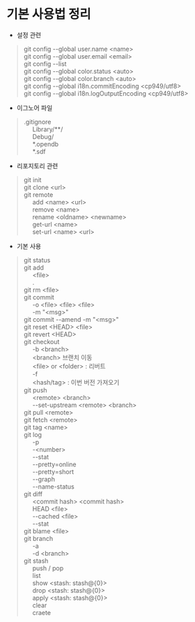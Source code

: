 
# 기본 사용법 정리

* 설정 관련

> git config --global user.name \<name\>
> <br/>
> git config --global user.email \<email\>
> <br/>
> git config --list
> <br/>
> git config --global color.status \<auto\>
> <br/>
> git config --global color.branch \<auto\>
> <br/>
> git config --global i18n.commitEncoding \<cp949/utf8\>
> <br/>
> git config --global i18n.logOutputEncoding \<cp949/utf8\>

* 이그노어 파일

> .gitignore
> <br/>
> &nbsp;&nbsp;&nbsp;&nbsp;
> Library/**/
> <br/>
> &nbsp;&nbsp;&nbsp;&nbsp;
> Debug/
> <br/>
> &nbsp;&nbsp;&nbsp;&nbsp;
> *.opendb
> <br/>
> &nbsp;&nbsp;&nbsp;&nbsp;
> *.sdf


* 리포지토리 관련

> git init
> <br/>
> git clone \<url\>
> <br/>
> git remote
> <br/>
> &nbsp;&nbsp;&nbsp;&nbsp;
> add \<name\> \<url\>
> <br/>
> &nbsp;&nbsp;&nbsp;&nbsp;
> remove \<name\>
> <br/>
> &nbsp;&nbsp;&nbsp;&nbsp;
> rename \<oldname\> \<newname\>
> <br/>
> &nbsp;&nbsp;&nbsp;&nbsp;
> get-url \<name\>
> <br/>
> &nbsp;&nbsp;&nbsp;&nbsp;
> set-url \<name\> \<url\>

* 기본 사용
> git status
> <br/>
> git add
> <br/>
> &nbsp;&nbsp;&nbsp;&nbsp;
> \<file\>
> <br/>
> &nbsp;&nbsp;&nbsp;&nbsp;
> .
> <br/>
> git rm \<file\>
> <br/>
> git commit
> <br/>
> &nbsp;&nbsp;&nbsp;&nbsp;
-o \<file\> \<file\> \<file\>
> <br/>
> &nbsp;&nbsp;&nbsp;&nbsp;
-m "\<msg\>"
> <br/>
> git commit --amend -m "\<msg\>"
> <br/>
> git reset \<HEAD\> \<file\>
> <br/>
> git revert \<HEAD\>
> <br/>
> git checkout
> <br/>
> &nbsp;&nbsp;&nbsp;&nbsp;
> -b \<branch\>
> <br/>
> &nbsp;&nbsp;&nbsp;&nbsp;
> \<branch\> 브랜치 이동
> <br/>
> &nbsp;&nbsp;&nbsp;&nbsp;
> \<file\> or \<folder\>  : 리버트
> <br/>
> &nbsp;&nbsp;&nbsp;&nbsp;
> -f
> <br/>
> &nbsp;&nbsp;&nbsp;&nbsp;
> \<hash/tag\> : 이번 버전 가져오기
> <br/>
> git push 
> <br/>
> &nbsp;&nbsp;&nbsp;&nbsp;
> \<remote\> \<branch\>
> <br/>
> &nbsp;&nbsp;&nbsp;&nbsp;
> --set-upstream \<remote\> \<branch\>
> <br/>
> git pull \<remote\>
> <br/>
> git fetch \<remote\>
> <br/>
> git tag \<name\>
> <br/>
> git log
> <br/>
> &nbsp;&nbsp;&nbsp;&nbsp;
> -p
> <br/>
> &nbsp;&nbsp;&nbsp;&nbsp;
> -\<number\>
> <br/>
> &nbsp;&nbsp;&nbsp;&nbsp;
> --stat
> <br/>
> &nbsp;&nbsp;&nbsp;&nbsp;
> --pretty=online
> <br/>
> &nbsp;&nbsp;&nbsp;&nbsp;
> --pretty=short
> <br/>
> &nbsp;&nbsp;&nbsp;&nbsp;
> --graph
> <br/>
> &nbsp;&nbsp;&nbsp;&nbsp;
> --name-status
> <br/>
> git diff 
> <br/>
> &nbsp;&nbsp;&nbsp;&nbsp;
> \<commit hash\> \<commit hash\>
> <br/>
> &nbsp;&nbsp;&nbsp;&nbsp;
> HEAD \<file\>
> <br/>
> &nbsp;&nbsp;&nbsp;&nbsp;
> --cached \<file\>
> <br/>
> &nbsp;&nbsp;&nbsp;&nbsp;
> --stat
> <br/>
> git blame \<file\>
> <br/>
> git branch
> <br/>
> &nbsp;&nbsp;&nbsp;&nbsp;
> -a 
> <br/>
> &nbsp;&nbsp;&nbsp;&nbsp;
> -d \<branch\>
> <br/>
> git stash
> <br/>
> &nbsp;&nbsp;&nbsp;&nbsp;
> push / pop
> <br/>
> &nbsp;&nbsp;&nbsp;&nbsp;
> list
> <br/>
> &nbsp;&nbsp;&nbsp;&nbsp;
> show \<stash: stash@{0}\>
> <br/>
> &nbsp;&nbsp;&nbsp;&nbsp;
> drop \<stash: stash@{0}\>
> <br/>
> &nbsp;&nbsp;&nbsp;&nbsp;
> apply \<stash: stash@{0}\>
> <br/>
> &nbsp;&nbsp;&nbsp;&nbsp;
> clear
> <br/>
> &nbsp;&nbsp;&nbsp;&nbsp;
> craete <msg>

